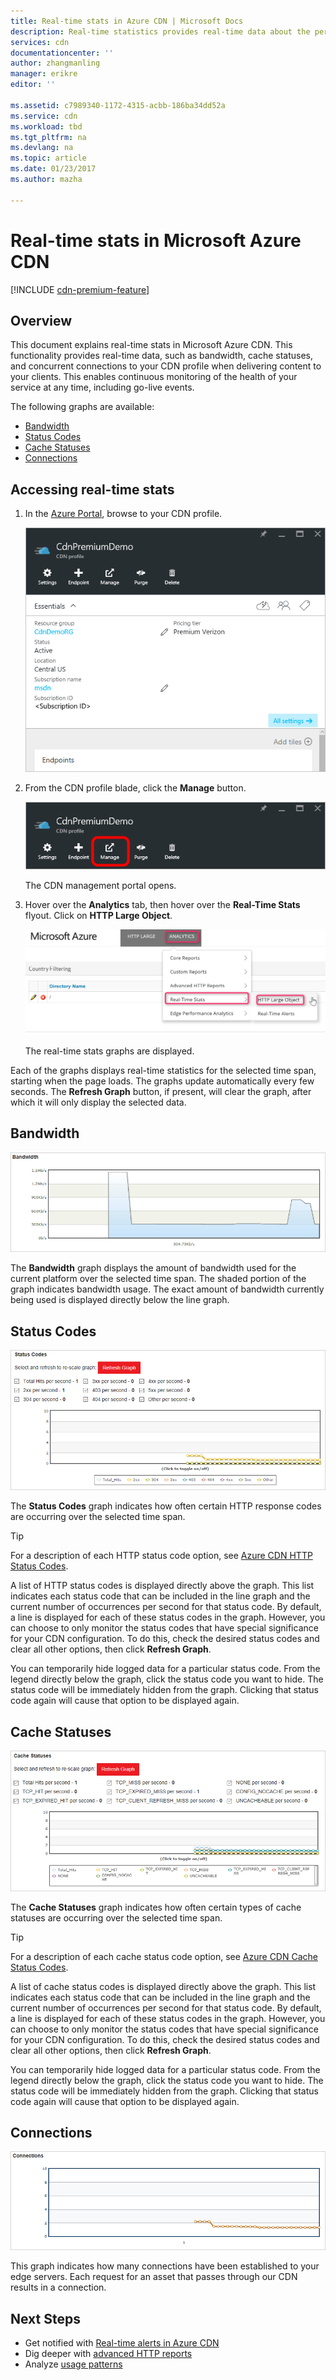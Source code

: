 ```yaml
---
title: Real-time stats in Azure CDN | Microsoft Docs
description: Real-time statistics provides real-time data about the performance of Azure CDN when delivering content to your clients.
services: cdn
documentationcenter: ''
author: zhangmanling
manager: erikre
editor: ''

ms.assetid: c7989340-1172-4315-acbb-186ba34dd52a
ms.service: cdn
ms.workload: tbd
ms.tgt_pltfrm: na
ms.devlang: na
ms.topic: article
ms.date: 01/23/2017
ms.author: mazha

---
```

# Real-time stats in Microsoft Azure CDN
[!INCLUDE [cdn-premium-feature](../../includes/cdn-premium-feature.md)]

## Overview
This document explains real-time stats in Microsoft Azure CDN.  This functionality provides real-time data, such as bandwidth, cache statuses, and concurrent connections to your CDN profile when delivering content to your clients. This enables continuous monitoring of the health of your service at any time, including go-live events.

The following graphs are available:

* [Bandwidth](#bandwidth)
* [Status Codes](#status-codes)
* [Cache Statuses](#cache-statuses)
* [Connections](#connections)

## Accessing real-time stats
1. In the [Azure Portal](https://portal.azure.com), browse to your CDN profile.
   
    ![CDN profile blade](./media/cdn-real-time-stats/cdn-profile-blade.png)
2. From the CDN profile blade, click the **Manage** button.
   
    ![CDN profile blade manage button](./media/cdn-real-time-stats/cdn-manage-btn.png)
   
    The CDN management portal opens.
3. Hover over the **Analytics** tab, then hover over the **Real-Time Stats** flyout.  Click on **HTTP Large Object**.
   
    ![CDN management portal](./media/cdn-real-time-stats/cdn-premium-portal.png)
   
    The real-time stats graphs are displayed.

Each of the graphs displays real-time statistics for the selected time span, starting when the page loads.  The graphs update automatically every few seconds.  The **Refresh Graph** button, if present, will clear the graph, after which it will only display the selected data.

## Bandwidth
![Bandwidth graph](./media/cdn-real-time-stats/cdn-bandwidth.png)

The **Bandwidth** graph displays the amount of bandwidth used for the current platform over the selected time span. The shaded portion of the graph indicates bandwidth usage. The exact amount of bandwidth currently being used is displayed directly below the line graph.

## Status Codes
![Status code graph](./media/cdn-real-time-stats/cdn-status-codes.png)

The **Status Codes** graph indicates how often certain HTTP response codes are occurring over the selected time span.

> [!TIP]
> For a description of each HTTP status code option, see [Azure CDN HTTP Status Codes](/previous-versions/azure/mt759238(v=azure.100)).
> 
> 

A list of HTTP status codes is displayed directly above the graph. This list indicates each status code that can be included in the line graph and the current number of occurrences per second for that status code. By default, a line is displayed for each of these status codes in the graph. However, you can choose to only monitor the status codes that have special significance for your CDN configuration. To do this, check the desired status codes and clear all other options, then click **Refresh Graph**. 

You can temporarily hide logged data for a particular status code.  From the legend directly below the graph, click the status code you want to hide. The status code will be immediately hidden from the graph. Clicking that status code again will cause that option to be displayed again.

## Cache Statuses
![Cache Statuses graph](./media/cdn-real-time-stats/cdn-cache-status.png)

The **Cache Statuses** graph indicates how often certain types of cache statuses are occurring over the selected time span. 

> [!TIP]
> For a description of each cache status code option, see [Azure CDN Cache Status Codes](/previous-versions/azure/mt759237(v=azure.100)).
> 
> 

A list of cache status codes is displayed directly above the graph. This list indicates each status code that can be included in the line graph and the current number of occurrences per second for that status code. By default, a line is displayed for each of these status codes in the graph. However, you can choose to only monitor the status codes that have special significance for your CDN configuration. To do this, check the desired status codes and clear all other options, then click **Refresh Graph**. 

You can temporarily hide logged data for a particular status code.  From the legend directly below the graph, click the status code you want to hide. The status code will be immediately hidden from the graph. Clicking that status code again will cause that option to be displayed again.

## Connections
![Connections graph](./media/cdn-real-time-stats/cdn-connections.png)

This graph indicates how many connections have been established to your edge servers. Each request for an asset that passes through our CDN results in a connection.

## Next Steps
* Get notified with [Real-time alerts in Azure CDN](cdn-real-time-alerts.md)
* Dig deeper with [advanced HTTP reports](cdn-advanced-http-reports.md)
* Analyze [usage patterns](cdn-analyze-usage-patterns.md)

